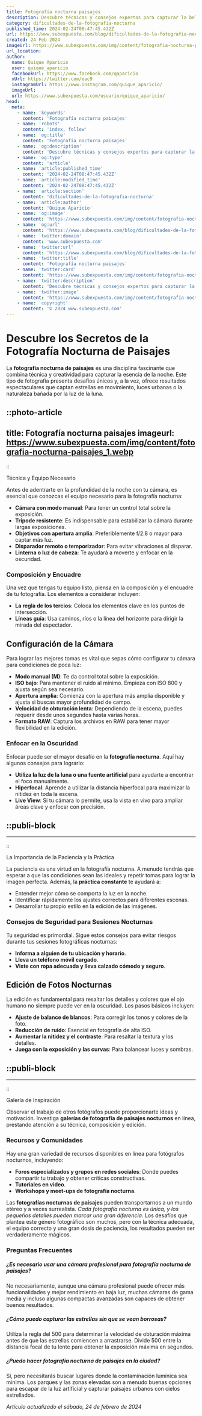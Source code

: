 ```yaml
---
title: Fotografía nocturna paisajes
description: Descubre técnicas y consejos expertos para capturar la belleza de paisajes bajo las estrellas con nuestra guía de fotografía nocturna.
category: dificultades-de-la-fotografia-nocturna
published_time: 2024-02-24T08:47:45.432Z
url: https://www.subexpuesta.com/blog/dificultades-de-la-fotografia-nocturna/fotografia-nocturna-paisajes
created: 24 Feb 2024
imageUrl: https://www.subexpuesta.com/img/content/fotografia-nocturna-paisajes_1.webp
url_location:
author:
  name: Quique Aparicio
  user: quique_aparicio
  facebookUrl: https://www.facebook.com/qaparicio
  xUrl: https://twitter.com/eac9
  instagramUrl: https://www.instagram.com/quique_aparicio/
  imageUrl: 
  url: https://www.subexpuesta.com/usuario/quique_aparicio/
head:
  meta:
    - name: 'keywords'
      content: 'Fotografía nocturna paisajes'
    - name: 'robots'
      content: 'index, follow'
    - name: 'og:title'
      content: 'Fotografía nocturna paisajes'
    - name: 'og:description'
      content: 'Descubre técnicas y consejos expertos para capturar la belleza de paisajes bajo las estrellas con nuestra guía de fotografía nocturna.'
    - name: 'og:type'
      content: 'article'
    - name: 'article:published_time'
      content: '2024-02-24T08:47:45.432Z'
    - name: 'article:modified_time'
      content: '2024-02-24T08:47:45.432Z'
    - name: 'article:section'
      content: 'dificultades-de-la-fotografia-nocturna'
    - name: 'article:author'
      content: 'Quique Aparicio'
    - name: 'og:image'
      content: 'https://www.subexpuesta.com/img/content/fotografia-nocturna-paisajes_1.webp'
    - name: 'og:url'
      content: 'https://www.subexpuesta.com/blog/dificultades-de-la-fotografia-nocturna/fotografia-nocturna-paisajes'
    - name: 'twitter:domain'
      content: 'www.subexpuesta.com'
    - name: 'twitter:url'
      content: 'https://www.subexpuesta.com/blog/dificultades-de-la-fotografia-nocturna/fotografia-nocturna-paisajes'
    - name: 'twitter:title'
      content: 'Fotografía nocturna paisajes'
    - name: 'twitter:card'
      content: 'https://www.subexpuesta.com/img/content/fotografia-nocturna-paisajes_1.webp'
    - name: 'twitter:description'
      content: 'Descubre técnicas y consejos expertos para capturar la belleza de paisajes bajo las estrellas con nuestra guía de fotografía nocturna.'
    - name: 'twitter:image'
      content: 'https://www.subexpuesta.com/img/content/fotografia-nocturna-paisajes_1.webp'
    - name: 'copyright'
      content: '© 2024 www.subexpuesta.com'
---
```

# Descubre los Secretos de la Fotografía Nocturna de Paisajes

La **fotografía nocturna de paisajes** es una disciplina fascinante que combina técnica y creatividad para capturar la esencia de la noche. Este tipo de fotografía presenta desafíos únicos y, a la vez, ofrece resultados espectaculares que captan estrellas en movimiento, luces urbanas o la naturaleza bañada por la luz de la luna.

## 
::photo-article
---
title: Fotografía nocturna paisajes
imageurl: https://www.subexpuesta.com/img/content/fotografia-nocturna-paisajes_1.webp
---
::

 Técnica y Equipo Necesario

Antes de adentrarte en la profundidad de la noche con tu cámara, es esencial que conozcas el equipo necesario para la fotografía nocturna:

- **Cámara con modo manual**: Para tener un control total sobre la exposición.
- **Trípode resistente**: Es indispensable para estabilizar la cámara durante largas exposiciones.
- **Objetivos con apertura amplia**: Preferiblemente f/2.8 o mayor para captar más luz.
- **Disparador remoto o temporizador**: Para evitar vibraciones al disparar.
- **Linterna o luz de cabeza**: Te ayudará a moverte y enfocar en la oscuridad.

### Composición y Encuadre

Una vez que tengas tu equipo listo, piensa en la composición y el encuadre de tu fotografía. Los elementos a considerar incluyen:

- **La regla de los tercios**: Coloca los elementos clave en los puntos de intersección.
- **Líneas guía**: Usa caminos, ríos o la línea del horizonte para dirigir la mirada del espectador.

## Configuración de la Cámara

Para lograr las mejores tomas es vital que sepas cómo configurar tu cámara para condiciones de poca luz:

- **Modo manual (M)**: Te da control total sobre la exposición.
- **ISO bajo**: Para mantener el ruido al mínimo. Empieza con ISO 800 y ajusta según sea necesario.
- **Apertura amplia**: Comienza con la apertura más amplia disponible y ajusta si buscas mayor profundidad de campo.
- **Velocidad de obturación lenta**: Dependiendo de la escena, puedes requerir desde unos segundos hasta varias horas.
- **Formato RAW**: Captura los archivos en RAW para tener mayor flexibilidad en la edición.

### Enfocar en la Oscuridad

Enfocar puede ser el mayor desafío en la **fotografía nocturna**. Aquí hay algunos consejos para lograrlo:

- **Utiliza la luz de la luna o una fuente artificial** para ayudarte a encontrar el foco manualmente.
- **Hiperfocal**: Aprende a utilizar la distancia hiperfocal para maximizar la nitidez en toda la escena.
- **Live View**: Si tu cámara lo permite, usa la vista en vivo para ampliar áreas clave y enfocar con precisión.

## 
  ::publi-block
  ---
  ---
  ::
  
   La Importancia de la Paciencia y la Práctica

La paciencia es una virtud en la fotografía nocturna. A menudo tendrás que esperar a que las condiciones sean las ideales y repetir tomas para lograr la imagen perfecta. Además, la **práctica constante** te ayudará a:

- Entender mejor cómo se comporta la luz en la noche.
- Identificar rápidamente los ajustes correctos para diferentes escenas.
- Desarrollar tu propio estilo en la edición de las imágenes.

### Consejos de Seguridad para Sesiones Nocturnas

Tu seguridad es primordial. Sigue estos consejos para evitar riesgos durante tus sesiones fotográficas nocturnas:

- **Informa a alguien de tu ubicación y horario**.
- **Lleva un teléfono móvil cargado**.
- **Viste con ropa adecuada y lleva calzado cómodo y seguro**.

## Edición de Fotos Nocturnas

La edición es fundamental para resaltar los detalles y colores que el ojo humano no siempre puede ver en la oscuridad. Los pasos básicos incluyen:

- **Ajuste de balance de blancos**: Para corregir los tonos y colores de la foto.
- **Reducción de ruido**: Esencial en fotografía de alta ISO.
- **Aumentar la nitidez y el contraste**: Para resaltar la textura y los detalles.
- **Juega con la exposición y las curvas**: Para balancear luces y sombras.

## 
  ::publi-block
  ---
  ---
  ::
  
   Galería de Inspiración

Observar el trabajo de otros fotógrafos puede proporcionarte ideas y motivación. Investiga **galerías de fotografía de paisajes nocturnos** en línea, prestando atención a su técnica, composición y edición. 

### Recursos y Comunidades

Hay una gran variedad de recursos disponibles en línea para fotógrafos nocturnos, incluyendo:

- **Foros especializados y grupos en redes sociales**: Donde puedes compartir tu trabajo y obtener críticas constructivas.
- **Tutoriales en video**.
- **Workshops y meet-ups de fotografía nocturna**.

Las **fotografías nocturnas de paisajes** pueden transportarnos a un mundo etéreo y a veces surrealista. _Cada fotografía nocturna es única, y los pequeños detalles pueden marcar una gran diferencia_. Los desafíos que plantea este género fotográfico son muchos, pero con la técnica adecuada, el equipo correcto y una gran dosis de paciencia, los resultados pueden ser verdaderamente mágicos.

### Preguntas Frecuentes

##### ¿Es necesario usar una cámara profesional para fotografía nocturna de paisajes?

No necesariamente, aunque una cámara profesional puede ofrecer más funcionalidades y mejor rendimiento en baja luz, muchas cámaras de gama media y incluso algunas compactas avanzadas son capaces de obtener buenos resultados.

##### ¿Cómo puedo capturar las estrellas sin que se vean borrosas?

Utiliza la regla del 500 para determinar la velocidad de obturación máxima antes de que las estrellas comiencen a arrastrarse. Divide 500 entre la distancia focal de tu lente para obtener la exposición máxima en segundos.

##### ¿Puedo hacer fotografía nocturna de paisajes en la ciudad?

Sí, pero necesitarás buscar lugares donde la contaminación lumínica sea mínima. Los parques y las zonas elevadas son a menudo buenas opciones para escapar de la luz artificial y capturar paisajes urbanos con cielos estrellados.

_Artículo actualizado el sábado, 24 de febrero de 2024_